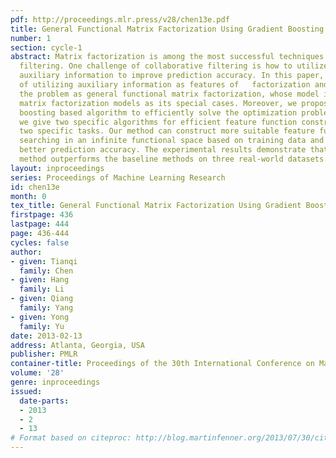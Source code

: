 ```yaml
---
pdf: http://proceedings.mlr.press/v28/chen13e.pdf
title: General Functional Matrix Factorization Using Gradient Boosting
number: 1
section: cycle-1
abstract: Matrix factorization is among the most successful techniques for collaborative
  filtering. One challenge of collaborative filtering is how to utilize available
  auxiliary information to improve prediction accuracy. In this paper, we study the  problem
  of utilizing auxiliary information as features of   factorization and propose formalizing
  the problem as general functional matrix factorization, whose model includes conventional
  matrix factorization models as its special cases. Moreover, we propose a gradient
  boosting based algorithm to efficiently solve the optimization problem. Finally,
  we give two specific algorithms for efficient feature function construction for
  two specific tasks. Our method can construct more suitable feature functions by
  searching in an infinite functional space based on training data and thus can yield
  better prediction accuracy. The experimental results demonstrate that the proposed
  method outperforms the baseline methods on three real-world datasets.
layout: inproceedings
series: Proceedings of Machine Learning Research
id: chen13e
month: 0
tex_title: General Functional Matrix Factorization Using Gradient Boosting
firstpage: 436
lastpage: 444
page: 436-444
cycles: false
author:
- given: Tianqi
  family: Chen
- given: Hang
  family: Li
- given: Qiang
  family: Yang
- given: Yong
  family: Yu
date: 2013-02-13
address: Atlanta, Georgia, USA
publisher: PMLR
container-title: Proceedings of the 30th International Conference on Machine Learning
volume: '28'
genre: inproceedings
issued:
  date-parts:
  - 2013
  - 2
  - 13
# Format based on citeproc: http://blog.martinfenner.org/2013/07/30/citeproc-yaml-for-bibliographies/
---
```

